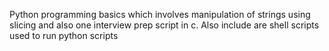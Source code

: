 Python programming basics which involves manipulation of strings using slicing and also one interview prep script in c. Also include are shell scripts used to run python scripts
